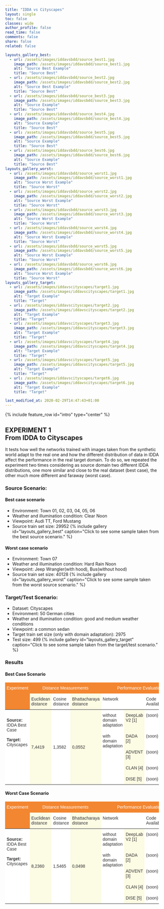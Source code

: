 ```yaml
---
title: "IDDA vs Cityscapes"
layout: single
toc: false
classes: wide
author_profile: false
read_time: false
comments: false
share: false
related: false

layouts_gallery_best:
  - url: /assets/images/iddavsbdd/source_best1.jpg
    image_path: /assets/images/iddavsbdd/source_best1.jpg
    alt: "Source Best Example"
    title: "Source Best"
  - url: /assets/images/iddavsbdd/source_best2.jpg
    image_path: /assets/images/iddavsbdd/source_best2.jpg
    alt: "Source Best Example"
    title: "Source Best"
  - url: /assets/images/iddavsbdd/source_best3.jpg
    image_path: /assets/images/iddavsbdd/source_best3.jpg
    alt: "Source Example"
    title: "Source Best"
  - url: /assets/images/iddavsbdd/source_best4.jpg
    image_path: /assets/images/iddavsbdd/source_best4.jpg
    alt: "Source Example"
    title: "Source Best"
  - url: /assets/images/iddavsbdd/source_best5.jpg
    image_path: /assets/images/iddavsbdd/source_best5.jpg
    alt: "Source Example"
    title: "Source Best"
  - url: /assets/images/iddavsbdd/source_best6.jpg
    image_path: /assets/images/iddavsbdd/source_best6.jpg
    alt: "Source Example"
    title: "Source Best"
layouts_gallery_worst:
  - url: /assets/images/iddavsbdd/source_worst1.jpg
    image_path: /assets/images/iddavsbdd/source_worst1.jpg
    alt: "Source Worst Example"
    title: "Source Worst"
  - url: /assets/images/iddavsbdd/source_worst2.jpg
    image_path: /assets/images/iddavsbdd/source_worst2.jpg
    alt: "Source Worst Example"
    title: "Source Worst"
  - url: /assets/images/iddavsbdd/source_worst3.jpg
    image_path: /assets/images/iddavsbdd/source_worst3.jpg
    alt: "Source Worst Example"
    title: "Source Worst"
  - url: /assets/images/iddavsbdd/source_worst4.jpg
    image_path: /assets/images/iddavsbdd/source_worst4.jpg
    alt: "Source Worst Example"
    title: "Source Worst"
  - url: /assets/images/iddavsbdd/source_worst5.jpg
    image_path: /assets/images/iddavsbdd/source_worst5.jpg
    alt: "Source Worst Example"
    title: "Source Worst"
  - url: /assets/images/iddavsbdd/source_worst6.jpg
    image_path: /assets/images/iddavsbdd/source_worst6.jpg
    alt: "Source Worst Example"
    title: "Source Worst"
layouts_gallery_target:
  - url: /assets/images/iddavscityscapes/target1.jpg
    image_path: /assets/images/iddavscityscapes/target1.jpg
    alt: "Target Example"
    title: "Target"
  - url: /assets/images/iddavscityscapes/target2.jpg
    image_path: /assets/images/iddavscityscapes/target2.jpg
    alt: "Target Example"
    title: "Target"
  - url: /assets/images/iddavscityscapes/target3.jpg
    image_path: /assets/images/iddavscityscapes/target3.jpg
    alt: "Target Example"
    title: "Target"
  - url: /assets/images/iddavscityscapes/target4.jpg
    image_path: /assets/images/iddavscityscapes/target4.jpg
    alt: "Target Example"
    title: "Target"
  - url: /assets/images/iddavscityscapes/target5.jpg
    image_path: /assets/images/iddavscityscapes/target5.jpg
    alt: "Target Example"
    title: "Target"
  - url: /assets/images/iddavscityscapes/target6.jpg
    image_path: /assets/images/iddavscityscapes/target6.jpg
    alt: "Target Example"
    title: "Target"

last_modified_at: 2020-02-29T14:47:43+01:00
---
```

{% include feature_row id="intro" type="center" %}

## EXPERIMENT 1<br>From IDDA to Cityscapes
It tests how well the networks trained with images taken from the synthetic world adapt to the real one and how the different distribution 
of data in IDDA affect the performance in the real target domain. To do so, we repeated the experiment two times considering as source domain 
two different IDDA distributions, one more similar and close to the real dataset (best case), the other much more different and faraway (worst case).


### Source Scenario: 
#### Best case scenario
- Environment: Town 01, 02, 03, 04, 05, 06
- Weather and illumination condition: Clear Noon
- Viewpoint: Audi TT, Ford Mustang
- Source train set size: 29952
{% include gallery id="layouts_gallery_best" caption="Click to see some sample taken from the best source scenario." %}
#### Worst case scenario
- Environment: Town 07
- Weather and illumination condition: Hard Rain Noon
- Viewpoint: Jeep Wrangler(with hood), Bus(without hood)
- Source train set size: 40128
{% include gallery id="layouts_gallery_worst" caption="Click to see some sample taken from the worst source scenario." %}

### Target/Test Scenario:
- Dataset: Cityscapes
- Environment: 50 German cities
- Weather and illumination condition: good and medium weather conditions
- Viewpoint: a common sedan
- Target train set size (only with domain adaptation): 2975
- Test size: 499
{% include gallery id="layouts_gallery_target" caption="Click to see some sample taken from the target/test scenario." %}

### Results
#### Best Case Scenario
<style type="text/css">
.tg  {border-collapse:collapse;border-color:#aaa;border-spacing:0;}
.tg td{background-color:#fff;border-bottom-width:1px;border-color:#aaa;border-style:solid;border-top-width:1px;
  border-width:0px;color:#333;font-family:Arial, sans-serif;font-size:14px;overflow:hidden;padding:10px 5px;
  word-break:normal;}
.tg th{background-color:#f38630;border-bottom-width:1px;border-color:#aaa;border-style:solid;border-top-width:1px;
  border-width:0px;color:#fff;font-family:Arial, sans-serif;font-size:14px;font-weight:normal;overflow:hidden;
  padding:10px 5px;word-break:normal;}
.tg .tg-cly1{text-align:left;vertical-align:middle}
.tg .tg-baqh{text-align:center;vertical-align:top}
.tg .tg-0lax{text-align:left;vertical-align:top}
.tg .tg-dg7a{background-color:#FCFBE3;text-align:left;vertical-align:top}
.tg .tg-hb2y{background-color:#FCFBE3;text-align:left;vertical-align:middle}
</style>
<table class="tg">
<thead>
  <tr>
    <th class="tg-0lax" rowspan="2">Experiment </th>
    <th class="tg-baqh" colspan="3">Distance Measurements</th>
    <th class="tg-baqh" colspan="4">Performance Evaluation</th>
  </tr>
  <tr>
    <td class="tg-dg7a">Euclidean<br>distance</td>
    <td class="tg-0lax">Cosine<br>distance</td>
    <td class="tg-dg7a">Bhattacharaya<br>distance</td>
    <td class="tg-0lax" colspan="2">Network</td>
    <td class="tg-0lax">Code Available</td>
    <td class="tg-dg7a">mIoU (%)</td>
  </tr>
</thead>
<tbody>
  <tr>
    <td class="tg-0lax" rowspan="5"><br><span style="font-weight:bold">Source:</span><br>IDDA Best Case <br><br><span style="font-weight:bold">Target:</span><br>Cityscapes</td>
    <td class="tg-hb2y" rowspan="5">7,4419</td>
    <td class="tg-cly1" rowspan="5">1,3582</td>
    <td class="tg-hb2y" rowspan="5">0,0552</td>
    <td class="tg-0lax">without <br>domain <br>adaptation</td>
    <td class="tg-dg7a">DeepLab V2 [1]</td>
    <td class="tg-0lax">(soon)</td>
    <td class="tg-dg7a">32,66</td>
  </tr>
  <tr>
    <td class="tg-0lax" rowspan="4">with <br>domain<br>adaptation</td>
    <td class="tg-dg7a">DADA [2]</td>
    <td class="tg-0lax">(soon)</td>
    <td class="tg-dg7a">33,13</td>
  </tr>
  <tr>
    <td class="tg-dg7a">ADVENT [3]</td>
    <td class="tg-0lax">(soon)</td>
    <td class="tg-dg7a">35,32</td>
  </tr>
  <tr>
    <td class="tg-dg7a">CLAN [4]</td>
    <td class="tg-0lax">(soon)</td>
    <td class="tg-dg7a">39,26</td>
  </tr>
  <tr>
    <td class="tg-dg7a">DISE [5]</td>
    <td class="tg-0lax">(soon)</td>
    <td class="tg-dg7a">42,07</td>
  </tr>
</tbody>
</table>

#### Worst Case Scenario
<style type="text/css">
.tg  {border-collapse:collapse;border-color:#aaa;border-spacing:0;}
.tg td{background-color:#fff;border-bottom-width:1px;border-color:#aaa;border-style:solid;border-top-width:1px;
  border-width:0px;color:#333;font-family:Arial, sans-serif;font-size:14px;overflow:hidden;padding:10px 5px;
  word-break:normal;}
.tg th{background-color:#f38630;border-bottom-width:1px;border-color:#aaa;border-style:solid;border-top-width:1px;
  border-width:0px;color:#fff;font-family:Arial, sans-serif;font-size:14px;font-weight:normal;overflow:hidden;
  padding:10px 5px;word-break:normal;}
.tg .tg-cly1{text-align:left;vertical-align:middle}
.tg .tg-baqh{text-align:center;vertical-align:top}
.tg .tg-0lax{text-align:left;vertical-align:top}
.tg .tg-dg7a{background-color:#FCFBE3;text-align:left;vertical-align:top}
.tg .tg-hb2y{background-color:#FCFBE3;text-align:left;vertical-align:middle}
</style>
<table class="tg">
<thead>
  <tr>
    <th class="tg-0lax" rowspan="2">Experiment </th>
    <th class="tg-baqh" colspan="3">Distance Measurements</th>
    <th class="tg-baqh" colspan="4">Performance Evaluation</th>
  </tr>
  <tr>
    <td class="tg-dg7a">Euclidean<br>distance</td>
    <td class="tg-0lax">Cosine<br>distance</td>
    <td class="tg-dg7a">Bhattacharaya<br>distance</td>
    <td class="tg-0lax" colspan="2">Network</td>
    <td class="tg-0lax">Code Available</td>
    <td class="tg-dg7a">mIoU (%)</td>
  </tr>
</thead>
<tbody>
  <tr>
    <td class="tg-0lax" rowspan="5"><br><span style="font-weight:bold">Source:</span><br>IDDA Best Case <br><br><span style="font-weight:bold">Target:</span><br>Cityscapes</td>
    <td class="tg-hb2y" rowspan="5">8,2360</td>
    <td class="tg-cly1" rowspan="5">1,5465</td>
    <td class="tg-hb2y" rowspan="5">0,0498</td>
    <td class="tg-0lax">without <br>domain <br>adaptation</td>
    <td class="tg-dg7a">DeepLab V2 [1]</td>
    <td class="tg-0lax">(soon)</td>
    <td class="tg-dg7a">16,81</td>
  </tr>
  <tr>
    <td class="tg-0lax" rowspan="4">with <br>domain<br>adaptation</td>
    <td class="tg-dg7a">DADA [2]</td>
    <td class="tg-0lax">(soon)</td>
    <td class="tg-dg7a">23,68</td>
  </tr>
  <tr>
    <td class="tg-dg7a">ADVENT [3]</td>
    <td class="tg-0lax">(soon)</td>
    <td class="tg-dg7a">23,83</td>
  </tr>
  <tr>
    <td class="tg-dg7a">CLAN [4]</td>
    <td class="tg-0lax">(soon)</td>
    <td class="tg-dg7a">25,75</td>
  </tr>
  <tr>
    <td class="tg-dg7a">DISE [5]</td>
    <td class="tg-0lax">(soon)</td>
    <td class="tg-dg7a">31,25</td>
  </tr>
</tbody>
</table>